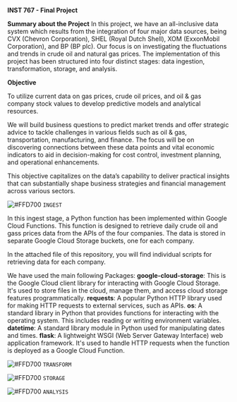 **INST 767 - Final Project**

**Summary about the Project**
In this project, we have an all-inclusive data system which results from the integration of four major data sources, being CVX (Chevron Corporation), SHEL (Royal Dutch Shell), XOM (ExxonMobil Corporation), and BP (BP plc). Our focus is on investigating the fluctuations and trends in crude oil and natural gas prices.
The implementation of this project has been structured into four distinct stages: data ingestion, transformation, storage, and analysis.




**Objective**

To utilize current data on gas prices, crude oil prices, and oil & gas company stock values to develop predictive models and analytical resources. 

We will build business questions to predict market trends and offer strategic advice to tackle challenges in various fields such as oil & gas, transportation, manufacturing, and finance. The focus will be on discovering connections between these data points and vital economic indicators to aid in decision-making for cost control, investment planning, and operational enhancements.

This objective capitalizes on the data’s capability to deliver practical insights that can substantially shape business strategies and financial management across various sectors.











![#FFD700](https://via.placeholder.com/15/FFD700/000000?text=+)
`INGEST` 

In this ingest stage, a Python function has been implemented within Google Cloud Functions. This function is designed to retrieve daily crude oil and gass prices data from the APIs of the four companies. The data is stored in separate Google Cloud Storage buckets, one for each company.

In the attached file of this repository, you will find individual scripts for retrieving data for each company.

We have used the main following Packages: 
**google-cloud-storage**: This is the Google Cloud client library for interacting with Google Cloud Storage. It's used to store files in the cloud, manage them, and access cloud storage features programmatically.
**requests**: A popular Python HTTP library used for making HTTP requests to external services, such as APIs.
**os**: A standard library in Python that provides functions for interacting with the operating system. This includes reading or writing environment variables.
**datetime**: A standard library module in Python used for manipulating dates and times.
**flask**: A lightweight WSGI (Web Server Gateway Interface) web application framework. It's used to handle HTTP requests when the function is deployed as a Google Cloud Function.








![#FFD700](https://via.placeholder.com/15/FFD700/000000?text=+)
`TRANSFORM`






![#FFD700](https://via.placeholder.com/15/FFD700/000000?text=+)
`STORAGE `






![#FFD700](https://via.placeholder.com/15/FFD700/000000?text=+)
`ANALYSIS`




 

